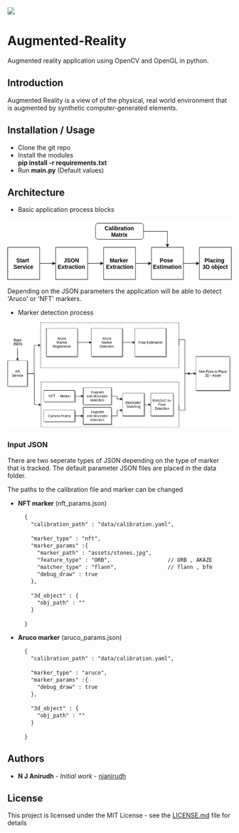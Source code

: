 <img src="https://cdn-images-1.medium.com/max/428/1*5bSooyDhHPPSsarNzBQr1w.png" width="150">    

# Augmented-Reality

Augmented reality application using OpenCV and OpenGL in python.

## Introduction

Augmented Reality is a view of of the physical, real world environment that is augmented by synthetic computer-generated elements.

## Installation / Usage

* Clone the git repo
* Install the modules    
        __pip install -r requirements.txt__
* Run __main.py__ (Default values)

## Architecture

* Basic application process blocks
<img src="https://github.com/njanirudh/Augmented-Reality/blob/master/assets/process.png" width="1000">    

Depending on the JSON parameters the application will be able to detect 'Aruco' or 'NFT' markers.

* Marker detection process
<img src="https://github.com/njanirudh/Augmented-Reality/blob/master/assets/architecture.png" width="1000">    


### Input JSON  

There are two seperate types of JSON depending on the type of marker that is tracked.
The default parameter JSON files are placed in the data folder.

The paths to the calibration file and marker can be changed  

* __NFT marker__  (nft_params.json)
        
        {    
          "calibration_path" : "data/calibration.yaml",
          
          "marker_type" : "nft",    
          "marker_params" :{      
            "marker_path" : "assets/stones.jpg",    
            "feature_type" : "ORB",                  // ORB , AKAZE
            "matcher_type" : "flann",                // flann , bfm
            "debug_draw" : true    
          },
        
          "3d_object" : {    
            "obj_path" : ""    
          }
        
        }

* __Aruco marker__   (aruco_params.json)

        {   
          "calibration_path" : "data/calibration.yaml",    
          
          "marker_type" : "aruco",    
          "marker_params" :{   
            "debug_draw" : true   
          },
        
          "3d_object" : {   
            "obj_path" : ""   
          }   
    
        }


## Authors

* **N J Anirudh** - *Initial work* - [njanirudh](https://github.com/njanirudh)

## License

This project is licensed under the MIT License - see the [LICENSE.md](LICENSE.md) file for details







